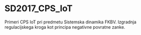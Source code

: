 # SD2017_CPS_IoT
Primeri CPS IoT pri predmetu Sistemska dinamika FKBV. Izgradnja regulacijskega kroga kot principa negativne povratne zanke.
